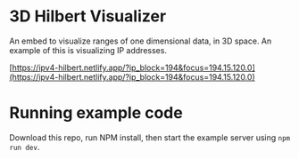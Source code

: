 # 3D Hilbert Visualizer

An embed to visualize ranges of one dimensional data, in 3D space. An example of this is visualizing IP addresses.

[https://ipv4-hilbert.netlify.app/?ip_block=194&focus=194.15.120.0](https://ipv4-hilbert.netlify.app/?ip_block=194&focus=194.15.120.0)

# Running example code

Download this repo, run NPM install, then start the example server using `npm run dev`.

